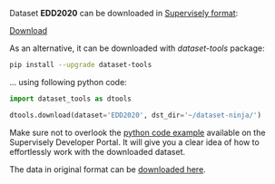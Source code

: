 Dataset **EDD2020** can be downloaded in [Supervisely format](https://developer.supervisely.com/api-references/supervisely-annotation-json-format):

 [Download](https://assets.supervisely.com/supervisely-supervisely-assets-public/teams_storage/Y/K/1t/OfIcQ8yb5phrF8zgtGAoS69yQCgnrAzogmmEy7COpNOD1a6JQE57NwSpu9173SqAmi6uVfxxyDrvoWMHU82g6vGyu5KXNhZU04LAsPuFuf6rTPD3fJzHXMijRmqP.tar)

As an alternative, it can be downloaded with *dataset-tools* package:
``` bash
pip install --upgrade dataset-tools
```

... using following python code:
``` python
import dataset_tools as dtools

dtools.download(dataset='EDD2020', dst_dir='~/dataset-ninja/')
```
Make sure not to overlook the [python code example](https://developer.supervisely.com/getting-started/python-sdk-tutorials/iterate-over-a-local-project) available on the Supervisely Developer Portal. It will give you a clear idea of how to effortlessly work with the downloaded dataset.

The data in original format can be [downloaded here](https://ieee-dataport.s3.amazonaws.com/competition/6486/EndoCV2020-Endoscopy-Disease-Detection-Segmentation-subChallenge_data.zip?response-content-disposition=attachment%3B%20filename%3D%22EndoCV2020-Endoscopy-Disease-Detection-Segmentation-subChallenge_data.zip%22&X-Amz-Algorithm=AWS4-HMAC-SHA256&X-Amz-Credential=AKIAJOHYI4KJCE6Q7MIQ%2F20230911%2Fus-east-1%2Fs3%2Faws4_request&X-Amz-Date=20230911T193359Z&X-Amz-SignedHeaders=Host&X-Amz-Expires=86400&X-Amz-Signature=584a80f54dd7c2aebb2f8a6fa989c9fb1ce3f810e303b60878d306695275de40).